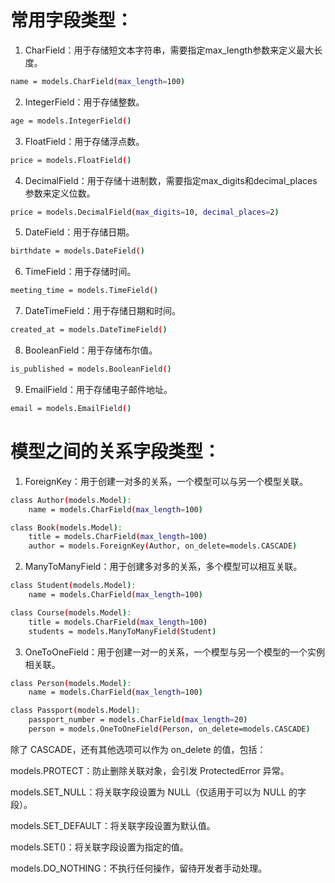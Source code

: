 # 常用字段类型：
1. CharField：用于存储短文本字符串，需要指定max_length参数来定义最大长度。
```bash
name = models.CharField(max_length=100)
```
2. IntegerField：用于存储整数。
```bash
age = models.IntegerField()
```
3. FloatField：用于存储浮点数。
```bash
price = models.FloatField()
```
4. DecimalField：用于存储十进制数，需要指定max_digits和decimal_places参数来定义位数。
```bash
price = models.DecimalField(max_digits=10, decimal_places=2)
```
5. DateField：用于存储日期。
```bash
birthdate = models.DateField()
```
6. TimeField：用于存储时间。
```bash
meeting_time = models.TimeField()
```
7. DateTimeField：用于存储日期和时间。
```bash
created_at = models.DateTimeField()
```
8. BooleanField：用于存储布尔值。
```bash
is_published = models.BooleanField()
```
9. EmailField：用于存储电子邮件地址。
```bash
email = models.EmailField()
```

# 模型之间的关系字段类型：
1. ForeignKey：用于创建一对多的关系，一个模型可以与另一个模型关联。
```bash
class Author(models.Model):
    name = models.CharField(max_length=100)

class Book(models.Model):
    title = models.CharField(max_length=100)
    author = models.ForeignKey(Author, on_delete=models.CASCADE)
```
2. ManyToManyField：用于创建多对多的关系，多个模型可以相互关联。
```bash
class Student(models.Model):
    name = models.CharField(max_length=100)

class Course(models.Model):
    title = models.CharField(max_length=100)
    students = models.ManyToManyField(Student)
```
3. OneToOneField：用于创建一对一的关系，一个模型与另一个模型的一个实例相关联。
```bash
class Person(models.Model):
    name = models.CharField(max_length=100)

class Passport(models.Model):
    passport_number = models.CharField(max_length=20)
    person = models.OneToOneField(Person, on_delete=models.CASCADE)
```

除了 CASCADE，还有其他选项可以作为 on_delete 的值，包括：

models.PROTECT：防止删除关联对象，会引发 ProtectedError 异常。

models.SET_NULL：将关联字段设置为 NULL（仅适用于可以为 NULL 的字段）。

models.SET_DEFAULT：将关联字段设置为默认值。

models.SET()：将关联字段设置为指定的值。

models.DO_NOTHING：不执行任何操作，留待开发者手动处理。
